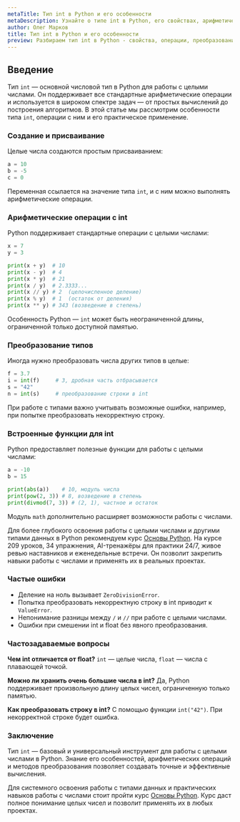 ```yaml
---
metaTitle: Тип int в Python и его особенности
metaDescription: Узнайте о типе int в Python, его свойствах, арифметических операциях, преобразовании типов и особенностях использования для работы с целыми числами.
author: Олег Марков
title: Тип int в Python и его особенности
preview: Разбираем тип int в Python - свойства, операции, преобразование типов и нюансы работы с целыми числами.
---
```


## Введение

Тип `int` — основной числовой тип в Python для работы с целыми числами. Он поддерживает все стандартные арифметические операции и используется в широком спектре задач — от простых вычислений до построения алгоритмов.
В этой статье мы рассмотрим особенности типа `int`, операции с ним и его практическое применение.

### Создание и присваивание

Целые числа создаются простым присваиванием:

```python
a = 10
b = -5
c = 0
```

Переменная ссылается на значение типа `int`, и с ним можно выполнять арифметические операции.

### Арифметические операции с int

Python поддерживает стандартные операции с целыми числами:

```python
x = 7
y = 3

print(x + y)  # 10
print(x - y)  # 4
print(x * y)  # 21
print(x / y)  # 2.3333...
print(x // y) # 2  (целочисленное деление)
print(x % y)  # 1  (остаток от деления)
print(x ** y) # 343 (возведение в степень)
```

Особенность Python — `int` может быть неограниченной длины, ограниченной только доступной памятью.

### Преобразование типов

Иногда нужно преобразовать числа других типов в целые:

```python
f = 3.7
i = int(f)     # 3, дробная часть отбрасывается
s = "42"
n = int(s)     # преобразование строки в int
```

При работе с типами важно учитывать возможные ошибки, например, при попытке преобразовать некорректную строку.

### Встроенные функции для int

Python предоставляет полезные функции для работы с целыми числами:

```python
a = -10
b = 15

print(abs(a))    # 10, модуль числа
print(pow(2, 3)) # 8, возведение в степень
print(divmod(7, 3)) # (2, 1), частное и остаток
```

Модуль `math` дополнительно расширяет возможности работы с числами.

Для более глубокого освоения работы с целыми числами и другими типами данных в Python рекомендуем курс [Основы Python](https://purpleschool.ru/course/python-basics?utm_source=knowledgebase&utm_medium=article&utm_campaign=Tip_int_v_Python_i_ego_osobennosti).
На курсе 209 уроков, 34 упражнения, AI-тренажёры для практики 24/7, живое ревью наставников и еженедельные встречи. Он позволит закрепить навыки работы с числами и применять их в реальных проектах.

### Частые ошибки

* Деление на ноль вызывает `ZeroDivisionError`.
* Попытка преобразовать некорректную строку в int приводит к `ValueError`.
* Непонимание разницы между `/` и `//` при работе с целыми числами.
* Ошибки при смешении int и float без явного преобразования.

### Частозадаваемые вопросы

**Чем int отличается от float?**
`int` — целые числа, `float` — числа с плавающей точкой.

**Можно ли хранить очень большие числа в int?**
Да, Python поддерживает произвольную длину целых чисел, ограниченную только памятью.

**Как преобразовать строку в int?**
С помощью функции `int("42")`. При некорректной строке будет ошибка.

### Заключение

Тип `int` — базовый и универсальный инструмент для работы с целыми числами в Python. Знание его особенностей, арифметических операций и методов преобразования позволяет создавать точные и эффективные вычисления.

Для системного освоения работы с типами данных и практических навыков работы с числами стоит пройти курс [Основы Python](https://purpleschool.ru/course/python-basics?utm_source=knowledgebase&utm_medium=article&utm_campaign=Tip_int_v_Python_i_ego_osobennosti).
Курс даст полное понимание целых чисел и позволит применять их в любых проектах.
